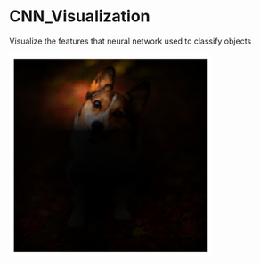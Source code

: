 # CNN_Visualization
Visualize the features that neural network used to classify objects

<img src="./Pembroke.png">
